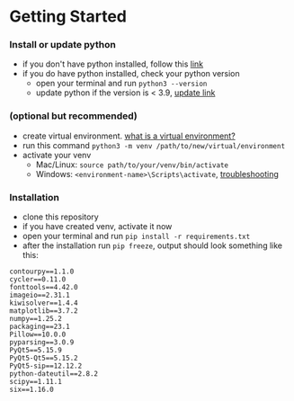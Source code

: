# Getting Started

### Install or update python
- if you don't have python installed, follow this [link](https://wiki.python.org/moin/BeginnersGuide/Download)
- if you do have python installed, check your python version
  - open your terminal and run `python3 --version`
  - update python if the version is < 3.9, [update link](https://programiz.pro/resources/update-python/)

### (optional but recommended) 
- create virtual environment. [what is a virtual environment?](https://docs.python.org/3/library/venv.html)
- run this command `python3 -m venv /path/to/new/virtual/environment` 
- activate your venv
  - Mac/Linux: `source path/to/your/venv/bin/activate`
  - Windows: `<environment-name>\Scripts\activate`, [troubleshooting](https://linuxhint.com/activate-virtualenv-windows/)

### Installation
- clone this repository
- if you have created venv, activate it now
- open your terminal and run `pip install -r requirements.txt`
- after the installation run `pip freeze`, output should look something like this:
```
contourpy==1.1.0
cycler==0.11.0
fonttools==4.42.0
imageio==2.31.1
kiwisolver==1.4.4
matplotlib==3.7.2
numpy==1.25.2
packaging==23.1
Pillow==10.0.0
pyparsing==3.0.9
PyQt5==5.15.9
PyQt5-Qt5==5.15.2
PyQt5-sip==12.12.2
python-dateutil==2.8.2
scipy==1.11.1
six==1.16.0
```